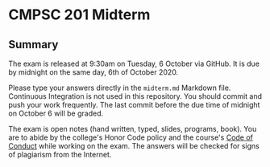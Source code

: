 # CMPSC 201 Midterm

## Summary

The exam is released at 9:30am on Tuesday, 6 October via GitHub. It is due by midnight on the same day, 6th of October 2020\. 

Please type your answers directly in the `midterm.md` Markdown file. Continuous Integration is not used in this repository. You should commit and push your work frequently. The last commit before the due time of midnight on October 6 will be graded.

The exam is open notes (hand written, typed, slides, programs, book). You are to abide by the college's Honor Code policy and the course's [Code of Conduct](https://github.com/allegheny-computer-science-201-f2020/lab01-cs201f2020/blob/main/conduct.md) while working on the exam. The answers will be checked for signs of plagiarism from the Internet.
